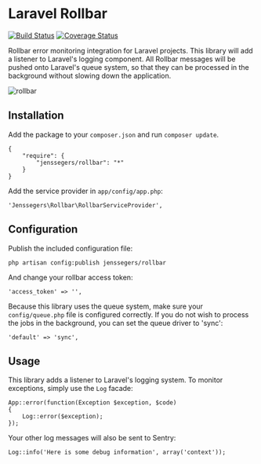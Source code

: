 Laravel Rollbar
===============

[![Build Status](https://travis-ci.org/jenssegers/Laravel-Rollbar.svg)](https://travis-ci.org/jenssegers/Laravel-Rollbar) [![Coverage Status](https://coveralls.io/repos/jenssegers/Laravel-Rollbar/badge.png)](https://coveralls.io/r/jenssegers/Laravel-Rollbar)

Rollbar error monitoring integration for Laravel projects. This library will add a listener to Laravel's logging component. All Rollbar messages will be pushed onto Laravel's queue system, so that they can be processed in the background without slowing down the application.

![rollbar](https://d37gvrvc0wt4s1.cloudfront.net/static/img/features-dashboard1.png?ts=1361907905)

Installation
------------

Add the package to your `composer.json` and run `composer update`.

    {
        "require": {
            "jenssegers/rollbar": "*"
        }
    }

Add the service provider in `app/config/app.php`:

    'Jenssegers\Rollbar\RollbarServiceProvider',

Configuration
-------------

Publish the included configuration file:

    php artisan config:publish jenssegers/rollbar

And change your rollbar access token:

    'access_token' => '',

Because this library uses the queue system, make sure your `config/queue.php` file is configured correctly. If you do not wish to process the jobs in the background, you can set the queue driver to 'sync':

    'default' => 'sync',

Usage
-----

This library adds a listener to Laravel's logging system. To monitor exceptions, simply use the `Log` facade:

    App::error(function(Exception $exception, $code)
    {
        Log::error($exception);
    });

Your other log messages will also be sent to Sentry:

    Log::info('Here is some debug information', array('context'));
